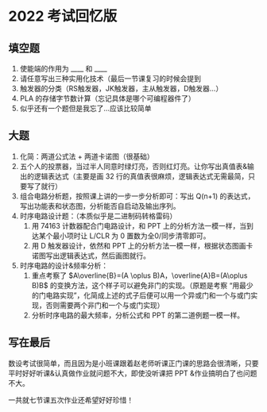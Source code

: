 # 2022 考试回忆版

## 填空题

1. 使能端的作用为 \_\_\_\_ 和 \_\_\_\_
2. 请任意写出三种实用化技术（最后一节课复习的时候会提到
3. 触发器的分类（RS触发器，JK触发器，主从触发器，D触发器...）
4. PLA 的存储字节数计算（忘记具体是哪个可编程器件了）
5. 似乎还有一个题但是我忘了...应该比较简单

## 大题

1. 化简：两道公式法 + 两道卡诺图（很基础）
2. 五个人的投票器，当过半人同意时绿灯亮，否则红灯亮。让你写出真值表&输出的逻辑表达式（主要是画 32 行的真值表很麻烦，逻辑表达式无需最简，只要写了就行）
3. 组合电路分析题，按照课上讲的一步一步分析即可：写出 Q(n+1) 的表达式，写出功能表和状态图，分析能否自启动及输出序列。
4. 时序电路设计题：（本质似乎是二进制码转格雷码）
   1. 用 74163 计数器配合门电路设计，和 PPT 上的分析方法一模一样，当到达某个最小项时让 L/CLR 为 0 置数为全0/同步清零即可。
   2. 用 D 触发器设计，依然和 PPT 上的分析方法一模一样，根据状态图画卡诺图写出逻辑表达式，然后画图就行。
5. 时序电路的设计&频率分析：
   1. 重点考察了 $A\overline{B}=(A \oplus B)A，\overline{A}B=(A\oplus B)B$ 的变换方法，这个样子可以避免非门的实现。（原题是考察 “用最少的门电路实现”，化简成上述的式子后便可以用一个异或门和一个与或门实现，否则需要两个非门和一个与或门实现）
   2. 分析时序电路的最大频率，分析公式和 PPT 的第二道例题一模一样。

## 写在最后

数设考试很简单，而且因为是小班课跟着赵老师听课正门课的思路会很清晰，只要平时好好听课&认真做作业就问题不大，即使没听课把 PPT &作业搞明白了也问题不大。

一共就七节课五次作业还希望好好珍惜！
